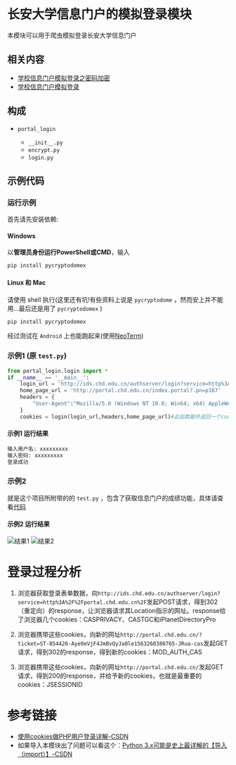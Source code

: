 # 长安大学信息门户的模拟登录模块

本模块可以用于爬虫模拟登录长安大学信息门户

## 相关内容

- [学校信息门户模拟登录之密码加密](https://hanechiri.github.io/post/portal_login_encrypt/#more)
- [学校信息门户模拟登录](https://hanechiri.github.io/post/portal_login/#more)

## 构成

- `portal_login`

  - `__init__.py`
  - `encrypt.py`
  - `login.py`

## 示例代码

### 运行示例

首先请先安装依赖:

#### Windows 

以**管理员身份运行PowerShell或CMD**，输入

```bash
pip install pycryptodomex
```

#### Linux 和 Mac 

请使用 shell 执行(这里还有坑!有些资料上说是 `pycryptodome` ，然而安上并不能用...最后还是用了 `pycryptodomex` )

```bash
pip install pycryptodomex
```

经过测试在 `Android` 上也能跑起来(使用[NeoTerm](https://github.com/NeoTerm/NeoTerm))

### 示例1 (原 `test.py`)

```python
from portal_login.login import *
if __name__ == '__main__':
    login_url = 'http://ids.chd.edu.cn/authserver/login?service=http%3A%2F%2Fportal.chd.edu.cn%2F'
    home_page_url = 'http://portal.chd.edu.cn/index.portal?.pn=p167'
    headers = {
        "User-Agent":"Mozilla/5.0 (Windows NT 10.0; Win64; x64) AppleWebKit/537.36 (KHTML, like Gecko) Chrome/73.0.3683.103 Safari/537.36"
    }
    cookies = login(login_url,headers,home_page_url)#此函数最终返回一个cookies
```

#### 示例1 运行结果

```bash
输入用户名: xxxxxxxxx
输入密码: xxxxxxxxx
登录成功
```

### 示例2

就是这个项目所附带的的 `test.py` ，包含了获取信息门户的成绩功能，具体请查看[代码](https://github.com/lollipopnougat/CHD_portal_login/blob/master/test.py)


#### 示例2 运行结果

![结果1](https://lollipopnougat.github.io/website-calculator/img/chdgpa1.png)
![结果2](https://lollipopnougat.github.io/website-calculator/img/chdgpa2.png)

# 登录过程分析

1. 浏览器获取登录表单数据，向`http://ids.chd.edu.cn/authserver/login?service=http%3A%2F%2Fportal.chd.edu.cn%2F`发起POST请求，得到302（重定向）的response，让浏览器请求其Location指示的网址。response给了浏览器几个cookies：CASPRIVACY、CASTGC和iPlanetDirectoryPro

2. 浏览器携带这些cookies，向新的网址`http://portal.chd.edu.cn/?ticket=ST-854426-Aye0eVjF4JmBvQyJa0le1563260380765-JRua-cas`发起GET请求，得到302的response，得到新的cookies：MOD_AUTH_CAS

3. 浏览器携带这些cookies，向新的网址`http://portal.chd.edu.cn/`发起GET请求，得到200的response，并给予新的cookies，也就是最重要的cookies：JSESSIONID

# 参考链接

- [使用cookies做PHP用户登录详解-CSDN](https://blog.csdn.net/awhip9/article/details/78007600)
- 如果导入本模块出了问题可以看这个：[Python 3.x可能是史上最详解的【导入（import）】-CSDN](https://blog.csdn.net/weixin_38256474/article/details/81228492)

